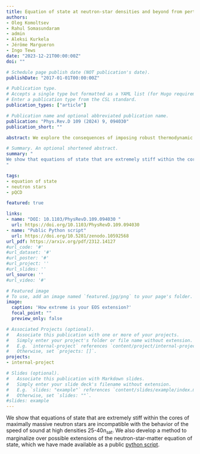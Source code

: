 ```yaml
---
title: Equation of state at neutron-star densities and beyond from perturbative QCD
authors:
- Oleg Komoltsev
- Rahul Somasundaram
- admin
- Aleksi Kurkela
- Jérôme Margueron
- Ingo Tews
date: "2023-12-21T00:00:00Z"
doi: ""

# Schedule page publish date (NOT publication's date).
publishDate: "2017-01-01T00:00:00Z"

# Publication type.
# Accepts a single type but formatted as a YAML list (for Hugo requirements).
# Enter a publication type from the CSL standard.
publication_types: ["article"]

# Publication name and optional abbreviated publication name.
publication: "Phys.Rev.D 109 (2024) 9, 094030"
publication_short: ""

abstract: We explore the consequences of imposing robust thermodynamic constraints arising from perturbative quantum chromodynamics (QCD) when inferring the dense-matter equation-of-state (EOS). We find that the termination density, up to which the EOS modeling is performed in an inference setup, strongly affects the constraining power of the QCD input. This sensitivity in the constraining power arises from EOSs that have a specific form, with drastic softening immediately above the termination density followed by a strong stiffening. We also perform explicit modeling of the EOS down from perturbative-QCD densities to construct a new QCD likelihood function that incorporates additional perturbative-QCD calculations of the sound speed and is insensitive to the termination density, which we make publicly available.

# Summary. An optional shortened abstract.
summary: "
We show that equations of state that are extremely stiff within the cores of maximally massive neutron stars are incompatible with the behavior of the speed of sound at high densities 25-40<math>$n_\\mathrm{sat}$</math>
"

tags:
- equation of state
- neutron stars
- pQCD

featured: true

links:
- name: "DOI: 10.1103/PhysRevD.109.094030 "
  url: https://doi.org/10.1103/PhysRevD.109.094030
- name: "Public Python script"
  url: https://doi.org/10.5281/zenodo.10592568
url_pdf: https://arxiv.org/pdf/2312.14127
#url_code: '#'
#url_dataset: '#'
#url_poster: '#'
#url_project: ''
#url_slides: ''
url_source: ''
#url_video: '#'

# Featured image
# To use, add an image named `featured.jpg/png` to your page's folder. 
image:
  caption: 'How extreme is your EOS extension?'
  focal_point: ""
  preview_only: false

# Associated Projects (optional).
#   Associate this publication with one or more of your projects.
#   Simply enter your project's folder or file name without extension.
#   E.g. `internal-project` references `content/project/internal-project/index.md`.
#   Otherwise, set `projects: []`.
projects:
- internal-project

# Slides (optional).
#   Associate this publication with Markdown slides.
#   Simply enter your slide deck's filename without extension.
#   E.g. `slides: "example"` references `content/slides/example/index.md`.
#   Otherwise, set `slides: ""`.
#slides: example
---
```


We show that equations of state that are extremely stiff within the cores of maximally massive neutron stars are incompatible with the behavior of the speed of sound at high densities 25-40$n_\mathrm{sat}$. We also develop a method to marginalize over possible extensions of the neutron-star-matter equation of state, which we have made available as a public [python script](https://doi.org/10.5281/zenodo.10592568).



